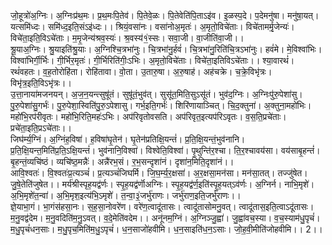

  
जो॒हूत्रो॑अ॒ग्निः। अ॒ग्निःप्र॑थ॒मः। प्र॒थ॒मःपि॒तेव॑। पि॒तेवे॒ळः। पि॒तेवेति॑पि॒ताऽइ॑व। इ॒ळस्प॒दे। प॒देमनु॑षा। मनु॑षा॒यत्। यत्समि॑ध्दः। समि॑ध्द॒इति॒संऽइ॑ध्दः।। श्रियं॒वसा॑नः। वसा॑नोअ॒मृतः॑। अ॒मृतो॒विचे॑ताः। विचे॑तामर्मृ॒जेन्यः॑। विचे॑ता॒इति॒विऽचे॑ताः। म॒मृ॒जेन्य॑श्रव॒स्यः॑। श्र॒वस्य॑१॒॑स्सः। सवा॒जी। वा॒जीति॑वा॒जी।।  
श्रू॒याअ॒ग्निः। श्रु॒याइति॑श्रु॒याः। अ॒ग्निश्चि॒त्रभा॑नुः। चि॒त्रभा॑नु॒र्हवं॑। चि॒त्रभा॑नु॒रिति॑चि॒त्रऽभा॑नुः। हवं॑मे। मे॒विश्वा॑भिः। विश्वा॑भिर्गी॒र्भिः। गी॒र्भिर॒मृतः॑। गी॒र्भिरिति॑गीः॒ऽभिः। अ॒मृतो॒विचे॑ताः। विचे॑ता॒इतिविऽचे॑ताः।। श्या॒वारथं॑। रथं॑वहतः। व॒ह॒तोरोहि॑ता। रोहि॑तावा। वो॒ता। उ॒तारु॒षा। अ॒रु॒षाह॑। अह॑चक्रे। च॒क्रे॒विभृ॑त्रः। विभृ॑त्र॒इति॒विऽभृ॑त्रः।।  
उ॒त्ता॒नाया॑मजनयन्। अ॒ज॒न॒यन्त्सुषू॑तं। सुषू॑तं॒भुव॑त्। सुसू॑त॒मिति॒सुऽसू॑तं। भुव॑द॒ग्निः। अ॒ग्निःपु॑रु॒पेशा॑सु। पु॒रु॒पेशा॑सु॒गर्भः॑। पु॒रु॒पेशा॒स्विति॑पु॒रु॒ऽपेशासु। गर्भ॒इति॒गर्भः॑। शिरि॑णायाञ्चित्। चि॒द॒क्तुना॑। अ॒क्तुना॒महो॑भिः। महो॑भि॒रप॑रीवृतः। महो॑भि॒रिति॒महः॑ऽभिः। अप॑रिवृतोवसति। अप॑रिवृत॒इत्यप॑रिऽवृतः। व॒स॒ति॒प्रचे॑ताः। प्रचे॑ता॒इति॒प्रऽचे॑ताः।।  
जिघ॑र्म्य॒ग्निं। अ॒ग्निंह॒विषा॑। ह॒विषा॑घृ॒तेन॑। घृ॒तेन॑प्रतिक्षि॒यन्तं॑। प्र॒ति॒क्षि॒यन्तं॒भुव॑नानि। प्र॒ति॒क्षि॒यन्त॒मिति॑प्र॒ति॒ऽक्षि॒यन्तं॑। भुव॑नानि॒विश्वा॑। विश्वेति॒विश्वा॑। पृ॒थुन्ति॑र॒श्चा। ति॒र॒श्चावय॑सा। वय॑साबृ॒हन्तं॑। बृ॒हन्तं॒व्यचि॑ष्ठं। व्यचि॑ष्ठ॒मन्नैः॑। अन्नै॑रभ॒सं। र॒भ॒सन्दृशा॑नं। दृशा॑न॒मिति॒दृशा॑नं।।  
आवि॒श्वतः॑। वि॒श्वतः॑प्र॒त्यञ्चं॑। प्र॒त्यञ्चं॑जिघर्मि। जि॒घ॒र्म्य॒र॒क्षसा॑। अ॒र॒क्षसा॒मन॑सा। मन॑सा॒तत्। तज्जु॑षेत। जु॒षे॒तेति॑जुषेत।। मर्य॑श्रीस्पृह॒यद्व॑र्णः। स्पृ॒ह॒यद्व॑र्णॊअग्निः। स्पृ॒ह॒यद्व॑र्ण॒इति॑स्पृ॒ह॒यत्ऽव॑र्णः। अ॒ग्निर्न। नाभि॒मृशे॑। अ॒भि॒मृशे॑त॒न्वा॑। अ॒भि॒मृश॒इत्य॑भि॒ऽमृशे॑। त॒न्वा॒३॒॑जर्भु॑राणः। जर्भु॑राण॒इति॒जर्भु॑राणः।।  
ज्ञे॒याभा॒गं। भा॒गंस॑हसा॒नः। स॒ह॒सा॒नोवरे॑ण। वरे॑ण॒त्वादू॑तासः। त्वादू॑तासोमनु॒वत्। त्वादू॑तास॒इति॒त्वाऽदू॑तासः। म॒नु॒वद्व॑देम। म॒नु॒वदिति॑म॒नु॒ऽवत्। व॒दे॒मेति॑वदेम।। अनू॑नम॒ग्निं। अ॒ग्निञ्जु॒ह्वा॑। जु॒ह्वा॑वच॒स्या। व॒च॒स्याम॑धु॒पृचं॑। म॒धु॒पृचं॑धन॒साः। म॒धु॒पृच॒मिति॑म॒धु॒ऽपृचं॑। ध॒न॒साजो॑हवीमि। ध॒न॒साइति॑ध॒न॒ऽसाः। जो॒ह॒वी॒मीति॑जोहवीमि।। 2।।  
